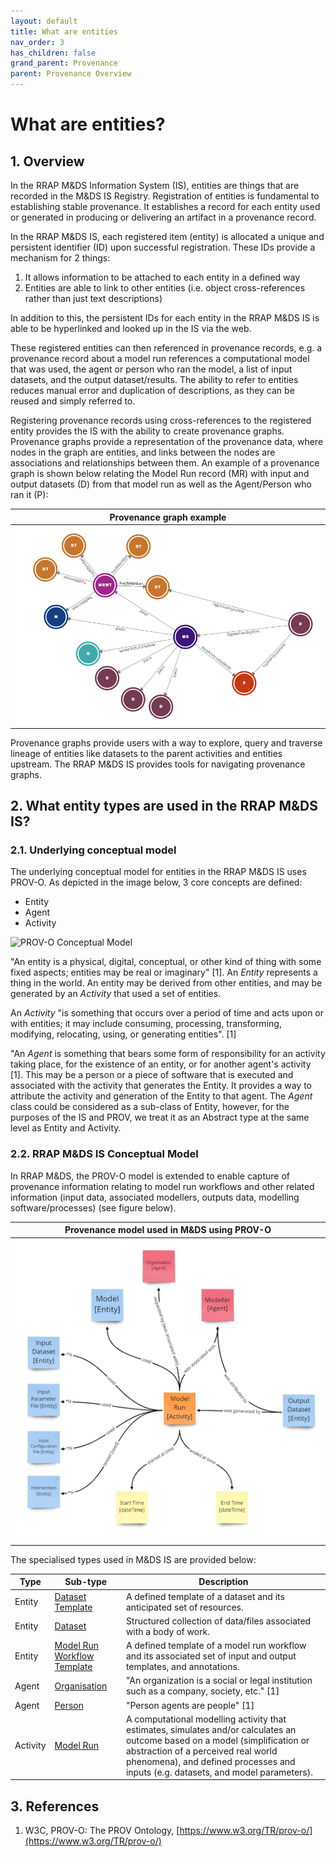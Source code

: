 ```yaml
---
layout: default
title: What are entities
nav_order: 3
has_children: false
grand_parent: Provenance
parent: Provenance Overview
---
```


# What are entities?

## 1. Overview

In the RRAP M&DS Information System (IS), entities are things that are recorded in the M&DS IS Registry. Registration of entities is fundamental to establishing stable provenance. It establishes a record for each entity used or generated in producing or delivering an artifact in a provenance record.

In the RRAP M&DS IS, each registered item (entity) is allocated a unique and persistent identifier (ID) upon successful registration. These IDs provide a mechanism for 2 things:

1. It allows information to be attached to each entity in a defined way
2. Entities are able to link to other entities (i.e. object cross-references rather than just text descriptions)

In addition to this, the persistent IDs for each entity in the RRAP M&DS IS is able to be hyperlinked and looked up in the IS via the web.

These registered entities can then referenced in provenance records, e.g. a provenance record about a model run references a computational model that was used, the agent or person who ran the model, a list of input datasets, and the output dataset/results. The ability to refer to entities reduces manual error and duplication of descriptions, as they can be reused and simply referred to.

Registering provenance records using cross-references to the registered entity provides the IS with the ability to create provenance graphs. Provenance graphs provide a representation of the provenance data, where nodes in the graph are entities, and links between the nodes are associations and relationships between them. An example of a provenance graph is shown below relating the Model Run record (MR) with input and output datasets (D) from that model run as well as the Agent/Person who ran it (P):

|                                   Provenance graph example                                    |
| :-------------------------------------------------------------------------------------------: |
| <img src="../../../assets/images/provenance/provenance-graph.png" alt="drawing" width="600"/> |

Provenance graphs provide users with a way to explore, query and traverse lineage of entities like datasets to the parent activities and entities upstream. The RRAP M&DS IS provides tools for navigating provenance graphs.

## 2. What entity types are used in the RRAP M&DS IS?

### 2.1. Underlying conceptual model

The underlying conceptual model for entities in the RRAP M&DS IS uses PROV-O. As depicted in the image below, 3 core concepts are defined:

-   Entity
-   Agent
-   Activity

![PROV-O Conceptual Model](https://upload.wikimedia.org/wikipedia/commons/thumb/7/7f/W3C_PROV_Data_Model.svg/661px-W3C_PROV_Data_Model.svg.png "PROV-O Conceptual Model")

"An entity is a physical, digital, conceptual, or other kind of thing with some fixed aspects; entities may be real or imaginary" [1]. An _Entity_ represents a thing in the world. An entity may be derived from other entities, and may be generated by an _Activity_ that used a set of entities.

An _Activity_ "is something that occurs over a period of time and acts upon or with entities; it may include consuming, processing, transforming, modifying, relocating, using, or generating entities". [1]

"An _Agent_ is something that bears some form of responsibility for an activity taking place, for the existence of an entity, or for another agent's activity [1]. This may be a person or a piece of software that is executed and associated with the activity that generates the Entity. It provides a way to attribute the activity and generation of the Entity to that agent. The _Agent_ class could be considered as a sub-class of Entity, however, for the purposes of the IS and PROV, we treat it as an Abstract type at the same level as Entity and Activity.

### 2.2. RRAP M&DS IS Conceptual Model

In RRAP M&DS, the PROV-O model is extended to enable capture of provenance information relating to model run workflows and other related information (input data, associated modellers, outputs data, modelling software/processes) (see figure below).

|                               Provenance model used in M&DS using PROV-O                               |
| :----------------------------------------------------------------------------------------------------: |
| <img src="../../../assets/images/provenance/provenance-abstract-model.jpg" alt="drawing" width="600"/> |

The specialised types used in M&DS IS are provided below:

| Type     | Sub-type                                                                                                          | Description                                                                                                                                                                                                                                             |
| -------- | ----------------------------------------------------------------------------------------------------------------- | ------------------------------------------------------------------------------------------------------------------------------------------------------------------------------------------------------------------------------------------------------- |
| Entity   | [Dataset Template](../registering-model-runs/model-workflow-configuration#dataset-template)                       | A defined template of a dataset and its anticipated set of resources.                                                                                                                                                                                   |
| Entity   | [Dataset](../../data-store/describing-dataset)                                                                    | Structured collection of data/files associated with a body of work.                                                                                                                                                                                     |
| Entity   | [Model Run Workflow Template](../registering-model-runs/model-workflow-configuration#model-run-workflow-template) | A defined template of a model run workflow and its associated set of input and output templates, and annotations.                                                                                                                                       |
| Agent    | [Organisation](../registering-model-runs/establishing-required-entities#organisation)                             | "An organization is a social or legal institution such as a company, society, etc." [1]                                                                                                                                                                 |
| Agent    | [Person](../registering-model-runs/establishing-required-entities#person)                                         | "Person agents are people" [1]                                                                                                                                                                                                                          |
| Activity | [Model Run](../registering-model-runs/registration-process/overview#model-run-overview)                           | A computational modelling activity that estimates, simulates and/or calculates an outcome based on a model (simplification or abstraction of a perceived real world phenomena), and defined processes and inputs (e.g. datasets, and model parameters). |

## 3. References

1. W3C, PROV-O: The PROV Ontology, [https://www.w3.org/TR/prov-o/](https://www.w3.org/TR/prov-o/)
